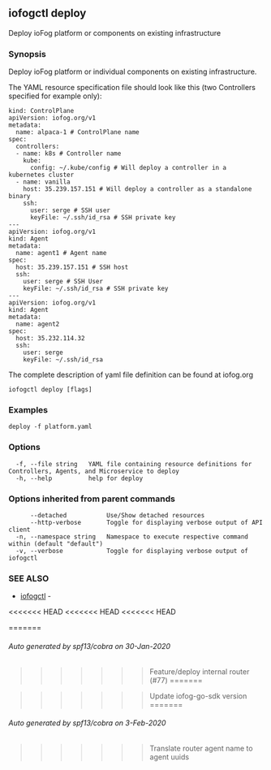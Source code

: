 ## iofogctl deploy

Deploy ioFog platform or components on existing infrastructure

### Synopsis

Deploy ioFog platform or individual components on existing infrastructure.

The YAML resource specification file should look like this (two Controllers specified for example only):
```
kind: ControlPlane
apiVersion: iofog.org/v1
metadata:
  name: alpaca-1 # ControlPlane name
spec:
  controllers:
  - name: k8s # Controller name
    kube:
      config: ~/.kube/config # Will deploy a controller in a kubernetes cluster
  - name: vanilla
    host: 35.239.157.151 # Will deploy a controller as a standalone binary
    ssh:
      user: serge # SSH user
	  keyFile: ~/.ssh/id_rsa # SSH private key
---
apiVersion: iofog.org/v1
kind: Agent
metadata:
  name: agent1 # Agent name
spec:
  host: 35.239.157.151 # SSH host
  ssh:
    user: serge # SSH User
    keyFile: ~/.ssh/id_rsa # SSH private key
---
apiVersion: iofog.org/v1
kind: Agent
metadata:
  name: agent2
spec:
  host: 35.232.114.32
  ssh:
    user: serge
    keyFile: ~/.ssh/id_rsa

```
The complete description of yaml file definition can be found at iofog.org

```
iofogctl deploy [flags]
```

### Examples

```
deploy -f platform.yaml
```

### Options

```
  -f, --file string   YAML file containing resource definitions for Controllers, Agents, and Microservice to deploy
  -h, --help          help for deploy
```

### Options inherited from parent commands

```
      --detached           Use/Show detached resources
      --http-verbose       Toggle for displaying verbose output of API client
  -n, --namespace string   Namespace to execute respective command within (default "default")
  -v, --verbose            Toggle for displaying verbose output of iofogctl
```

### SEE ALSO

* [iofogctl](iofogctl.md)	 - 

<<<<<<< HEAD
<<<<<<< HEAD
<<<<<<< HEAD

=======
###### Auto generated by spf13/cobra on 30-Jan-2020
>>>>>>> Feature/deploy internal router (#77)
=======

>>>>>>> Update iofog-go-sdk version
=======
###### Auto generated by spf13/cobra on 3-Feb-2020
>>>>>>> Translate router agent name to agent uuids
